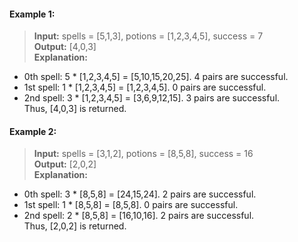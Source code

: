 #### Example 1:

> **Input:** spells = [5,1,3], potions = [1,2,3,4,5], success = 7  
**Output:** [4,0,3]    
**Explanation:**   
- 0th spell: 5 * [1,2,3,4,5] = [5,10,15,20,25]. 4 pairs are successful.
- 1st spell: 1 * [1,2,3,4,5] = [1,2,3,4,5]. 0 pairs are successful.
- 2nd spell: 3 * [1,2,3,4,5] = [3,6,9,12,15]. 3 pairs are successful.  
Thus, [4,0,3] is returned.

#### Example 2:

> **Input:** spells = [3,1,2], potions = [8,5,8], success = 16  
**Output:** [2,0,2]    
**Explanation:** 
- 0th spell: 3 * [8,5,8] = [24,15,24]. 2 pairs are successful.
- 1st spell: 1 * [8,5,8] = [8,5,8]. 0 pairs are successful. 
- 2nd spell: 2 * [8,5,8] = [16,10,16]. 2 pairs are successful.   
Thus, [2,0,2] is returned.